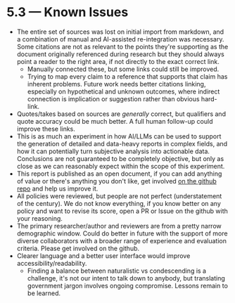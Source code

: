 # 5.3 — Known Issues

- The entire set of sources was lost on initial import from markdown, and a combination of manual and AI-assisted re-integration was necessary. Some citations are not as relevant to the points they're supporting as the document originally referenced during research but they should always point a reader to the right area, if not directly to the exact correct link. 
    - Manually connected these, but some links could still be improved.
    - Trying to map every claim to a reference that supports that claim has inherent problems. Future work needs better citations linking, especially on hypothetical and unknown outcomes, where indirect connection is implication or suggestion rather than obvious hard-link.
- Quotes/takes based on sources are _generally_ correct, but qualifiers and quote accuracy could be much better. A full human follow-up could improve these links.
- This is as much an experiment in how AI/LLMs can be used to support the generation of detailed and data-heavy reports in complex fields, and how it can potentially turn subjective analysis into actionable data. Conclusions are not guaranteed to be completely objective, but only as close as we can reasonably expect within the scope of this experiment.
- This report is published as an open document, if you can add anything of value or there's anything you don't like, get involved [on the github repo](https://github.com/Better-Britain/) and help us improve it.
- All policies were reviewed, but people are not perfect (understatement of the century). We do not know everything, if you know better on any policy and want to revise its score, open a PR or Issue on the github with your reasoning.
- The primary researcher/author and reviewers are from a pretty narrow demographic window. Could do better in future with the support of more diverse collaborators with a broader range of experience and evaluation criteria. Please get involved on the github.
- Clearer language and a better user interface would improve accessibility/readability.
    - Finding a balance between naturalistic vs condescending is a challenge, it's not our intent to talk down to anybody, but translating government jargon involves ongoing compromise. Lessons remain to be learned.